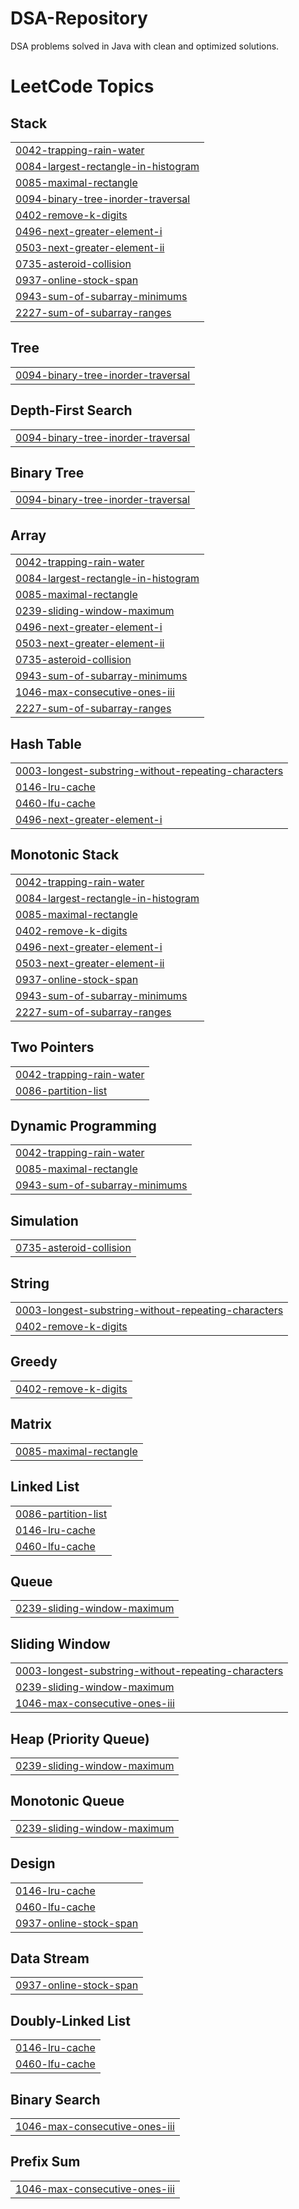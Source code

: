 # DSA-Repository
DSA problems solved in Java with clean and optimized solutions.

<!---LeetCode Topics Start-->
# LeetCode Topics
## Stack
|  |
| ------- |
| [0042-trapping-rain-water](https://github.com/RISHABHXVAZ/DSA-Repository/tree/master/0042-trapping-rain-water) |
| [0084-largest-rectangle-in-histogram](https://github.com/RISHABHXVAZ/DSA-Repository/tree/master/0084-largest-rectangle-in-histogram) |
| [0085-maximal-rectangle](https://github.com/RISHABHXVAZ/DSA-Repository/tree/master/0085-maximal-rectangle) |
| [0094-binary-tree-inorder-traversal](https://github.com/RISHABHXVAZ/DSA-Repository/tree/master/0094-binary-tree-inorder-traversal) |
| [0402-remove-k-digits](https://github.com/RISHABHXVAZ/DSA-Repository/tree/master/0402-remove-k-digits) |
| [0496-next-greater-element-i](https://github.com/RISHABHXVAZ/DSA-Repository/tree/master/0496-next-greater-element-i) |
| [0503-next-greater-element-ii](https://github.com/RISHABHXVAZ/DSA-Repository/tree/master/0503-next-greater-element-ii) |
| [0735-asteroid-collision](https://github.com/RISHABHXVAZ/DSA-Repository/tree/master/0735-asteroid-collision) |
| [0937-online-stock-span](https://github.com/RISHABHXVAZ/DSA-Repository/tree/master/0937-online-stock-span) |
| [0943-sum-of-subarray-minimums](https://github.com/RISHABHXVAZ/DSA-Repository/tree/master/0943-sum-of-subarray-minimums) |
| [2227-sum-of-subarray-ranges](https://github.com/RISHABHXVAZ/DSA-Repository/tree/master/2227-sum-of-subarray-ranges) |
## Tree
|  |
| ------- |
| [0094-binary-tree-inorder-traversal](https://github.com/RISHABHXVAZ/DSA-Repository/tree/master/0094-binary-tree-inorder-traversal) |
## Depth-First Search
|  |
| ------- |
| [0094-binary-tree-inorder-traversal](https://github.com/RISHABHXVAZ/DSA-Repository/tree/master/0094-binary-tree-inorder-traversal) |
## Binary Tree
|  |
| ------- |
| [0094-binary-tree-inorder-traversal](https://github.com/RISHABHXVAZ/DSA-Repository/tree/master/0094-binary-tree-inorder-traversal) |
## Array
|  |
| ------- |
| [0042-trapping-rain-water](https://github.com/RISHABHXVAZ/DSA-Repository/tree/master/0042-trapping-rain-water) |
| [0084-largest-rectangle-in-histogram](https://github.com/RISHABHXVAZ/DSA-Repository/tree/master/0084-largest-rectangle-in-histogram) |
| [0085-maximal-rectangle](https://github.com/RISHABHXVAZ/DSA-Repository/tree/master/0085-maximal-rectangle) |
| [0239-sliding-window-maximum](https://github.com/RISHABHXVAZ/DSA-Repository/tree/master/0239-sliding-window-maximum) |
| [0496-next-greater-element-i](https://github.com/RISHABHXVAZ/DSA-Repository/tree/master/0496-next-greater-element-i) |
| [0503-next-greater-element-ii](https://github.com/RISHABHXVAZ/DSA-Repository/tree/master/0503-next-greater-element-ii) |
| [0735-asteroid-collision](https://github.com/RISHABHXVAZ/DSA-Repository/tree/master/0735-asteroid-collision) |
| [0943-sum-of-subarray-minimums](https://github.com/RISHABHXVAZ/DSA-Repository/tree/master/0943-sum-of-subarray-minimums) |
| [1046-max-consecutive-ones-iii](https://github.com/RISHABHXVAZ/DSA-Repository/tree/master/1046-max-consecutive-ones-iii) |
| [2227-sum-of-subarray-ranges](https://github.com/RISHABHXVAZ/DSA-Repository/tree/master/2227-sum-of-subarray-ranges) |
## Hash Table
|  |
| ------- |
| [0003-longest-substring-without-repeating-characters](https://github.com/RISHABHXVAZ/DSA-Repository/tree/master/0003-longest-substring-without-repeating-characters) |
| [0146-lru-cache](https://github.com/RISHABHXVAZ/DSA-Repository/tree/master/0146-lru-cache) |
| [0460-lfu-cache](https://github.com/RISHABHXVAZ/DSA-Repository/tree/master/0460-lfu-cache) |
| [0496-next-greater-element-i](https://github.com/RISHABHXVAZ/DSA-Repository/tree/master/0496-next-greater-element-i) |
## Monotonic Stack
|  |
| ------- |
| [0042-trapping-rain-water](https://github.com/RISHABHXVAZ/DSA-Repository/tree/master/0042-trapping-rain-water) |
| [0084-largest-rectangle-in-histogram](https://github.com/RISHABHXVAZ/DSA-Repository/tree/master/0084-largest-rectangle-in-histogram) |
| [0085-maximal-rectangle](https://github.com/RISHABHXVAZ/DSA-Repository/tree/master/0085-maximal-rectangle) |
| [0402-remove-k-digits](https://github.com/RISHABHXVAZ/DSA-Repository/tree/master/0402-remove-k-digits) |
| [0496-next-greater-element-i](https://github.com/RISHABHXVAZ/DSA-Repository/tree/master/0496-next-greater-element-i) |
| [0503-next-greater-element-ii](https://github.com/RISHABHXVAZ/DSA-Repository/tree/master/0503-next-greater-element-ii) |
| [0937-online-stock-span](https://github.com/RISHABHXVAZ/DSA-Repository/tree/master/0937-online-stock-span) |
| [0943-sum-of-subarray-minimums](https://github.com/RISHABHXVAZ/DSA-Repository/tree/master/0943-sum-of-subarray-minimums) |
| [2227-sum-of-subarray-ranges](https://github.com/RISHABHXVAZ/DSA-Repository/tree/master/2227-sum-of-subarray-ranges) |
## Two Pointers
|  |
| ------- |
| [0042-trapping-rain-water](https://github.com/RISHABHXVAZ/DSA-Repository/tree/master/0042-trapping-rain-water) |
| [0086-partition-list](https://github.com/RISHABHXVAZ/DSA-Repository/tree/master/0086-partition-list) |
## Dynamic Programming
|  |
| ------- |
| [0042-trapping-rain-water](https://github.com/RISHABHXVAZ/DSA-Repository/tree/master/0042-trapping-rain-water) |
| [0085-maximal-rectangle](https://github.com/RISHABHXVAZ/DSA-Repository/tree/master/0085-maximal-rectangle) |
| [0943-sum-of-subarray-minimums](https://github.com/RISHABHXVAZ/DSA-Repository/tree/master/0943-sum-of-subarray-minimums) |
## Simulation
|  |
| ------- |
| [0735-asteroid-collision](https://github.com/RISHABHXVAZ/DSA-Repository/tree/master/0735-asteroid-collision) |
## String
|  |
| ------- |
| [0003-longest-substring-without-repeating-characters](https://github.com/RISHABHXVAZ/DSA-Repository/tree/master/0003-longest-substring-without-repeating-characters) |
| [0402-remove-k-digits](https://github.com/RISHABHXVAZ/DSA-Repository/tree/master/0402-remove-k-digits) |
## Greedy
|  |
| ------- |
| [0402-remove-k-digits](https://github.com/RISHABHXVAZ/DSA-Repository/tree/master/0402-remove-k-digits) |
## Matrix
|  |
| ------- |
| [0085-maximal-rectangle](https://github.com/RISHABHXVAZ/DSA-Repository/tree/master/0085-maximal-rectangle) |
## Linked List
|  |
| ------- |
| [0086-partition-list](https://github.com/RISHABHXVAZ/DSA-Repository/tree/master/0086-partition-list) |
| [0146-lru-cache](https://github.com/RISHABHXVAZ/DSA-Repository/tree/master/0146-lru-cache) |
| [0460-lfu-cache](https://github.com/RISHABHXVAZ/DSA-Repository/tree/master/0460-lfu-cache) |
## Queue
|  |
| ------- |
| [0239-sliding-window-maximum](https://github.com/RISHABHXVAZ/DSA-Repository/tree/master/0239-sliding-window-maximum) |
## Sliding Window
|  |
| ------- |
| [0003-longest-substring-without-repeating-characters](https://github.com/RISHABHXVAZ/DSA-Repository/tree/master/0003-longest-substring-without-repeating-characters) |
| [0239-sliding-window-maximum](https://github.com/RISHABHXVAZ/DSA-Repository/tree/master/0239-sliding-window-maximum) |
| [1046-max-consecutive-ones-iii](https://github.com/RISHABHXVAZ/DSA-Repository/tree/master/1046-max-consecutive-ones-iii) |
## Heap (Priority Queue)
|  |
| ------- |
| [0239-sliding-window-maximum](https://github.com/RISHABHXVAZ/DSA-Repository/tree/master/0239-sliding-window-maximum) |
## Monotonic Queue
|  |
| ------- |
| [0239-sliding-window-maximum](https://github.com/RISHABHXVAZ/DSA-Repository/tree/master/0239-sliding-window-maximum) |
## Design
|  |
| ------- |
| [0146-lru-cache](https://github.com/RISHABHXVAZ/DSA-Repository/tree/master/0146-lru-cache) |
| [0460-lfu-cache](https://github.com/RISHABHXVAZ/DSA-Repository/tree/master/0460-lfu-cache) |
| [0937-online-stock-span](https://github.com/RISHABHXVAZ/DSA-Repository/tree/master/0937-online-stock-span) |
## Data Stream
|  |
| ------- |
| [0937-online-stock-span](https://github.com/RISHABHXVAZ/DSA-Repository/tree/master/0937-online-stock-span) |
## Doubly-Linked List
|  |
| ------- |
| [0146-lru-cache](https://github.com/RISHABHXVAZ/DSA-Repository/tree/master/0146-lru-cache) |
| [0460-lfu-cache](https://github.com/RISHABHXVAZ/DSA-Repository/tree/master/0460-lfu-cache) |
## Binary Search
|  |
| ------- |
| [1046-max-consecutive-ones-iii](https://github.com/RISHABHXVAZ/DSA-Repository/tree/master/1046-max-consecutive-ones-iii) |
## Prefix Sum
|  |
| ------- |
| [1046-max-consecutive-ones-iii](https://github.com/RISHABHXVAZ/DSA-Repository/tree/master/1046-max-consecutive-ones-iii) |
<!---LeetCode Topics End-->